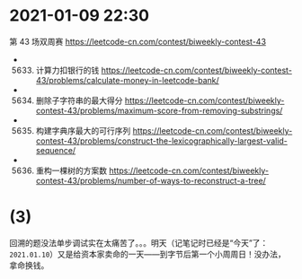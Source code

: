 
# 2021-01-09 22:30

第 43 场双周赛 https://leetcode-cn.com/contest/biweekly-contest-43
- 5633. 计算力扣银行的钱 https://leetcode-cn.com/contest/biweekly-contest-43/problems/calculate-money-in-leetcode-bank/
- 5634. 删除子字符串的最大得分 https://leetcode-cn.com/contest/biweekly-contest-43/problems/maximum-score-from-removing-substrings/
- 5635. 构建字典序最大的可行序列 https://leetcode-cn.com/contest/biweekly-contest-43/problems/construct-the-lexicographically-largest-valid-sequence/
- 5636. 重构一棵树的方案数 https://leetcode-cn.com/contest/biweekly-contest-43/problems/number-of-ways-to-reconstruct-a-tree/

# (3)

回溯的题没法单步调试实在太痛苦了。。。明天（记笔记时已经是“今天”了：`2021.01.10`）又是给资本家卖命的一天——到字节后第一个小周周日！没办法，拿命换钱。
